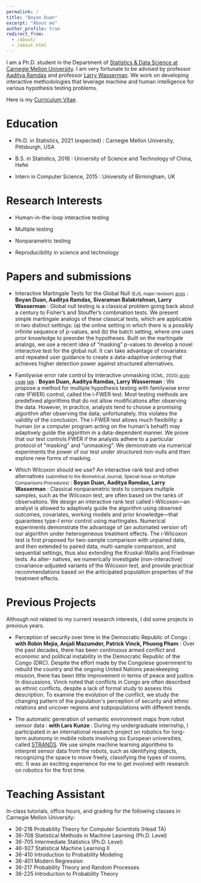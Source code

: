 ```yaml
---
permalink: /
title: "Boyan Duan"
excerpt: "About me"
author_profile: true
redirect_from:
  - /about/
  - /about.html
---
```


I am a Ph.D. student in the Department of [Statistics & Data Science at Carnegie Mellon University](http://stat.cmu.edu). I am very fortunate to be advised by professor [Aaditya Ramdas](http://www.stat.cmu.edu/~aramdas/) and professor [Larry Wasserman](http://www.stat.cmu.edu/~larry/). We work on developing interactive methodologies that leverage machine and human intelligence for various hypothesis testing problems.

Here is my [Curriculum Vitae](https://duanby.github.io/files/cv.pdf).


Education
=======
* Ph.D. in Statistics, 2021 (expected)
: Carnegie Mellon University, Pittsburgh, USA

* B.S. in Statistics, 2016
: University of Science and Technology of China, Hefei

* Intern in Computer Science, 2015
: University of Birmingham, UK


Research Interests
======
* Human-in-the-loop interactive testing

* Multiple testing

* Nonparametric testing

* Reproducibility in science and technology


Papers and submissions
=======
* Interactive Martingale Tests for the Global Null <small> (EJS, major revision) [arxiv](https://arxiv.org/pdf/1909.07339.pdf)</small>
: **Boyan Duan, Aaditya Ramdas, Sivaraman Balakrishnan, Larry Wasserman**
: Global null testing is a classical problem going back about a century to Fisher’s and Stouffer’s
combination tests. We present simple martingale analogs of these classical tests,
which are applicable in two distinct settings: (a) the online setting in which there is a possibly
infinite sequence of p-values, and (b) the batch setting, where one uses prior knowledge to preorder
the hypotheses. Built on the martingale analogs, we use a recent idea of “masking” p-values to develop a novel interactive test for the global null. It can take advantage of covariates and repeated user guidance to create a data-adaptive ordering that achieves higher detection power against structured alternatives.

* Familywise error rate control by interactive unmasking <small>(ICML, 2020) [arxiv](https://arxiv.org/pdf/2002.08545.pdf) [code](https://github.com/duanby/i-FWER) [talk](https://icml.cc/virtual/2020/poster/6595)</small>
: **Boyan Duan, Aaditya Ramdas, Larry Wasserman**
: We propose a method for multiple hypothesis testing with familywise error rate (FWER) control, called the i-FWER test. Most testing methods are predefined algorithms that do not allow modifications after observing the data. However, in practice, analysts tend to choose a promising algorithm after observing the data; unfortunately, this violates the validity of the conclusion. The i-FWER test allows much flexibility: a human (or a computer program acting on the human's behalf) may adaptively guide the algorithm in a data-dependent manner. We prove that our test controls FWER if the analysts adhere to a particular protocol of "masking" and "unmasking". We demonstrate via numerical experiments the power of our test under structured non-nulls and then explore new forms of masking.


* Which Wilcoxon should we use? An interactive rank test and other alternatives <small>(submitted to the Biometrical Journal, Special Issue on Multiple Comparisons Procedures)</small>
: **Boyan Duan, Aaditya Ramdas, Larry Wasserman**
: Classical nonparametric tests to compare multiple samples, such as the Wilcoxon test, are often based on the ranks of observations. We design an interactive rank test called i-Wilcoxon—an analyst is allowed to adaptively guide the algorithm using observed outcomes, covariates, working models and prior knowledge—that guarantees type-I error control using martingales. Numerical experiments demonstrate the advantage of (an automated version of) our algorithm under heterogeneous treatment effects. The i-Wilcoxon test is first proposed for two-sample comparison with unpaired data, and then extended to paired data, multi-sample comparison, and sequential settings, thus also extending the Kruskal-Wallis and Friedman tests. As alter- natives, we numerically investigate (non-interactive) covariance-adjusted variants of the Wilcoxon test, and provide practical recommendations based on the anticipated population properties of the treatment effects.

Previous Projects
=======
Although not related to my current research interests, I did some projects in previous years.

* Perception of security over time in the Democratic Republic of Congo
: **with Robin Mejia, Anjali Mazumder, Patrick Vinck, Phuong Pham**
: Over the past decades, there has been continuous armed conflict and economic and political instability in the Democratic Republic of the Congo (DRC). Despite the effort made by the Congolese government to rebuild the country and the ongoing United Nations peacekeeping mission, there has been little improvement in terms of peace and justice. In discussions, Vinck noted that conflicts in Congo are often described as ethnic conflicts, despite a lack of formal study to assess this description. To examine the evolution of the conflict, we study the changing pattern of the population's perception of security and ethnic relations and uncover regions and subpopulations with different trends.

* The automatic generation of semantic environment maps from robot sensor data
: **with Lars Kunze**
: During my undergraduate internship, I participated in an international research project on robotics for long-term autonomy in mobile robots involving six European universities, called [STRANDS](http://strands.acin.tuwien.ac.at/). We use simple machine learning algorithms to interpret sensor data from the robots, such as identifying objects, recognizing the space to move freely, classifying the types of rooms, etc. It was an exciting experience for me to get involved with research on robotics for the first time.

Teaching Assistant
=======
In-class tutorials, office hours, and grading for the following classes in Carnegie Mellon University:
* 36-218 Probability Theory for Computer Scientists (Head TA)
* 36-708 Statistical Methods in Machine Learning (Ph.D. Level)
* 36-705 Intermediate Statistics (Ph.D. Level)
* 46-927  Statistical Machine Learning II
* 36-410 Introduction to Probability Modeling
* 36-401 Modern Regression
* 36-217 Probability Theory and Random Processes
* 36-225 Introduction to Probability Theory
